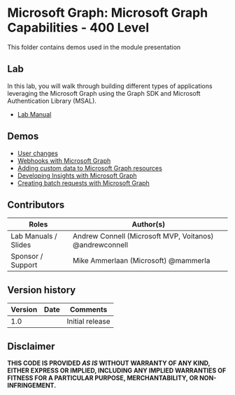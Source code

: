 # Microsoft Graph: Microsoft Graph Capabilities - 400 Level

This folder contains demos used in the module presentation

## Lab

In this lab, you will walk through building different types of applications leveraging the Microsoft Graph using the Graph SDK and Microsoft Authentication Library (MSAL).

- [Lab Manual](../Lab.md)

## Demos

- [User changes](./01-user-changes)
- [Webhooks with Microsoft Graph](./02-webhooks)
- [Adding custom data to Microsoft Graph resources](./03-custom-data)
- [Developing Insights with Microsoft Graph](./04-insights)
- [Creating batch requests with Microsoft Graph](./05-batch)

## Contributors

|        Roles         |                        Author(s)                        |
| -------------------- | ------------------------------------------------------- |
| Lab Manuals / Slides | Andrew Connell (Microsoft MVP, Voitanos) @andrewconnell |
| Sponsor / Support    | Mike Ammerlaan (Microsoft) @mammerla                    |

## Version history

| Version | Date |    Comments     |
| ------- | ---- | --------------- |
| 1.0     |      | Initial release |

## Disclaimer

**THIS CODE IS PROVIDED *AS IS* WITHOUT WARRANTY OF ANY KIND, EITHER EXPRESS OR IMPLIED, INCLUDING ANY IMPLIED WARRANTIES OF FITNESS FOR A PARTICULAR PURPOSE, MERCHANTABILITY, OR NON-INFRINGEMENT.**